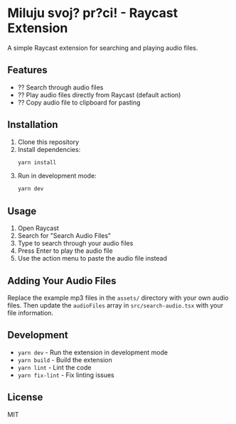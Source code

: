 # Miluju svoj? pr?ci! - Raycast Extension

A simple Raycast extension for searching and playing audio files.

## Features

- ?? Search through audio files
- ?? Play audio files directly from Raycast (default action)
- ?? Copy audio file to clipboard for pasting

## Installation

1. Clone this repository
2. Install dependencies:
   ```bash
   yarn install
   ```
3. Run in development mode:
   ```bash
   yarn dev
   ```

## Usage

1. Open Raycast
2. Search for "Search Audio Files"
3. Type to search through your audio files
4. Press Enter to play the audio file
5. Use the action menu to paste the audio file instead

## Adding Your Audio Files

Replace the example mp3 files in the `assets/` directory with your own audio files. Then update the `audioFiles` array in `src/search-audio.tsx` with your file information.

## Development

- `yarn dev` - Run the extension in development mode
- `yarn build` - Build the extension
- `yarn lint` - Lint the code
- `yarn fix-lint` - Fix linting issues

## License

MIT
